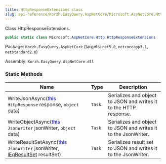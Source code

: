 ```yaml
---
title: HttpResponseExtensions class
slug: api-reference/Korzh.EasyQuery.AspNetCore/Microsoft.AspNetCore.Http namespacehttpresponseextensions-class
---
```



Class HttpResponseExtensions.
```csharp
public static class Microsoft.AspNetCore.Http.HttpResponseExtensions

```
Package: `Korzh.EasyQuery.AspNetCore` (targets: `net5.0`, `netcoreapp3.1`, `netstandard2.0`)

Assembly: `Korzh.EasyQuery.AspNetCore.dll`

### Static Methods

| Name | Type | Description | 
| --- | --- | --- | 
| WriteJsonAsync(<span style='color: blue'>this</span> `HttpResponse` response, `object` data) | `Task` | Serializes and object to JSON and writes it to the HTTP response. | 
| WriteObjectAsync(<span style='color: blue'>this</span> `JsonWriter` jsonWriter, `object` data) | `Task` | Serializes and object to JSON and writes it to the JsonWriter. | 
| WriteResultSetAsync(<span style='color: blue'>this</span> `JsonWriter` jsonWriter, [IEqResultSet](/api-reference/korzh-easyquery/korzh-easyquery-services-namespace/ieqresultset-interface) resultSet) | `Task` | Serializes result set to JSON and writes it to the JsonWriter. |
